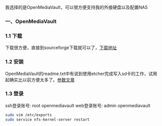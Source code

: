 我选择的是OpenMediaVault，可以很方便支持我的外接硬盘以及配置NAS



### 一、OpenMediaVault



### 1.1 下载

下载很方便，直接到sourceforge下载就可以了，[下载地址](https://sourceforge.net/projects/openmediavault/files/Raspberry%20Pi%20images/)

### 1.2 安装

OpenMediaVault的readme.txt中有说到使用etcher完成写入sd卡的工作，试用起确实比以前方便太多了。[参数文章](https://lazymanjoe.wordpress.com/2017/04/10/installing-a-nas-on-a-raspberry-pi-openmediavault/)

### 1.3 登录

ssh登录账号: root openmediavault
web登录账号: admin openmediavault



```bash
sudo vim /etc/exports
sudo service nfs-kernel-server restart
```